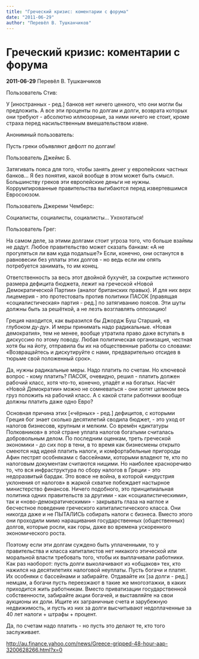 ```yaml
---
title: "Греческий кризис: коментарии с форума"
date: "2011-06-29"
author: "Перевёл В. Тушканчиков"
---
```


# Греческий кризис: коментарии с форума

**2011-06-29** Перевёл В. Тушканчиков

Пользователь Стив:

У [иностранных - ред.] банков нет ничего ценного, что они могли бы предложить. А все эти проценты по долгам и долги, возврата которых они требуют - абсолютно иллюзорные, за ними ничего не стоит, кроме страха перед насильственным вмешательством извне.

Анонимный пользователь:

Пусть греки объявляют дефолт по долгам!

Пользователь Джеймс Б.

Затягивать пояса для того, чтобы занять денег у европейских частных банков... Я без понятия, какой вообще в этом может быть смысл. Большинству греков эти европейские деньги не нужны. Коррумпированные правительства выгибаются перед извертевшимся Евросоюзом.

Пользователь Джереми Чемберс:

Социалисты, социалисты, социалисты... Ухохотаться!

Пользователь Грег:

На самом деле, за этими долгами стоит угроза того, что больше взаймы не дадут. Любое правительство может сказать банкам: «А не прогуляться ли вам куда подальше?» Если, конечно, они останутся в равновесии без уплаты этих долгов - но ведь если им опять потребуется занимать, то им конец.

Ответственность за весь этот двойной бухучёт, за сокрытие истинного размера дефицита бюджета, лежит на греческой «Новой Демократической Партии» (аналог британских правых). И для них верх лицемерия - это протестовать против политики ПАСОК [правящая «социалистическая» партия - ред.] по затягиванию поясов. Эти шуты должны быть за решёткой, а не лезть возглавлять оппозицию!

Греция находится, как выразился бы Джордж Буш Старший, «в глубоком ду-ду». И меры принимать надо радикальные. «Новая демократия», тем не менее, вообще утратила право даже вступать в дискуссию по этому поводу. Любая политическая организация, честная хотя бы на йоту, отправила бы их на общественные работы со словами: «Возвращайтесь и дискутируйте с нами, предварительно отсидев в тюрьме свой положенный срок».

Да, нужны радикальные меры. Надо платить по счетам. Но ключевой вопрос - кому платить? ПАСОК, очевидно, решил - платить должен рабочий класс, хотя что-то, конечно, упадёт и на богатых. Насчёт «Новой Демократии» можно не сомневаться - они хотят целиком весь груз положить на рабочий класс. А с какой стати работники вообще должны платить даже одно Евро?

Основная причина этих [«чёрных» - ред.] дефицитов, с которыми Греция бог знает сколько десятилетий сводила бюджет, - это уход от налогов бизнесовв, крупным и мелким. Со времён «диктатуры Полковников» в этой стране уплата налогов богатыми считалась добровольным делом. По последним оценкам, треть греческой экономики - до сих пор в тени, в то время как бизнесмены открыто смеются над идеей платить налоги, и комфортабельные пригороды Афин пестрят особняками с бассейнами, которыми владеют те, кто по налоговым документам считаются нищими. Но наиболее красноречиво то, что вся инфраструктура по сбору налогов в Греции - это недоразвитый бардак. Это вовсе не война, в которой «индустрия уклонения от налогов» в жаркой схватке побеждает настырное министерство финансов. Ничего подобного, это принципиальная политика одних правительств за другими - как «социалистическими», так и «ново-демократическими» - закрывать глаза на наглое и бесчестное поведение греческого капиталистического класса. Они никогда даже и не ПЫТАЛИСЬ собирать налоги с бизнеса. Вместо этого они проходили мимо наращивания государственных (общественных) долгов, которые росли, как горы, даже во времена ускоренного экономического роста.

Поэтому если эти долгам суждено быть уплаченными, то у правительства и класса капиталистов нет никакого этической или моральной власти требовать того, чтобы их выплачивали работники. Как раз наоборот: пусть долги выколачивают из «общаков» тех, кто нажился на десятилетиях налоговой неуплаты. Пусть богачи и платят. Их особняки с бассейнами и забирайте. Отдавайте их [за долги - ред.] немцам, а богачи пусть переезжают в такие же многоэтажки, в каких приходится жить работникам. Вместо приватизации государственной собственности, забирайте акции богачей, и выставляйте на свои аукционы их доли. Ищите их заграничные счета и зарубежную недвижимость, и пусть из них за долги высчитывают недоплаченные за 40 лет налоги + штрафы + процент.

Да, по счетам надо платить - но пусть это делают те, кто того заслуживает.

http://au.finance.yahoo.com/news/Greece-gripped-48-hour-aap-3200628266.html?x=0